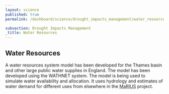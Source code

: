 ```yaml
---
layout: science
published: true
permalink: /dashboard/science/drought_impacts_management/water_resources/

subsection: Drought Impacts Management
_title: Water Resources
---
```

## Water Resources

A water resources system model has been developed for the Thames basin and other large public water supplies in England. The model has been developed using the WATHNET system. The model is being used to simulate water availability and allocation. It uses hydrology and estimates of water demand for different uses from elsewhere in the <abbr title="Managing the Risks, Impacts and Uncertainties of drought and water Scarcity">MaRIUS</abbr> project.
